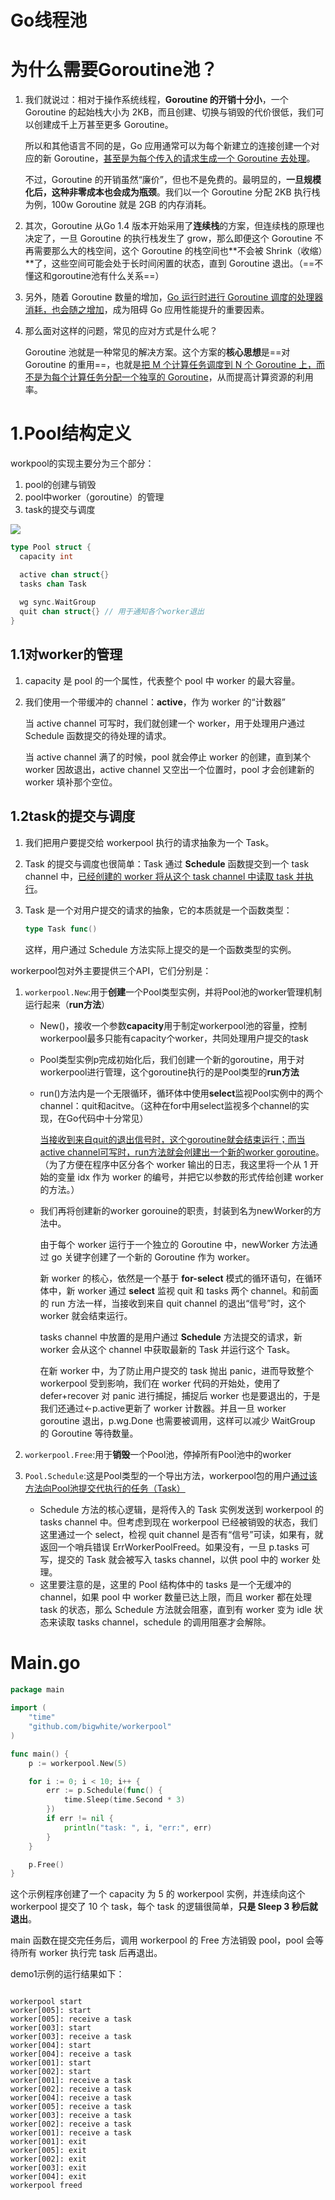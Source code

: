 # Go线程池



# 为什么需要Goroutine池？

1. 我们就说过：相对于操作系统线程，**Goroutine 的开销十分小**，一个 Goroutine 的起始栈大小为 2KB，而且创建、切换与销毁的代价很低，我们可以创建成千上万甚至更多 Goroutine。

   所以和其他语言不同的是，Go 应用通常可以为每个新建立的连接创建一个对应的新 Goroutine，<u>甚至是为每个传入的请求生成一个 Goroutine 去处理</u>。

   不过，Goroutine 的开销虽然“廉价”，但也不是免费的。最明显的，**一旦规模化后，这种非零成本也会成为瓶颈**。我们以一个 Goroutine 分配 2KB 执行栈为例，100w Goroutine 就是 2GB 的内存消耗。

2. 其次，Goroutine 从Go 1.4 版本开始采用了**连续栈**的方案，但连续栈的原理也决定了，一旦 Goroutine 的执行栈发生了 grow，那么即便这个 Goroutine 不再需要那么大的栈空间，这个 Goroutine 的栈空间也**不会被 Shrink（收缩）**了，这些空间可能会处于长时间闲置的状态，直到 Goroutine 退出。（==不懂这和goroutine池有什么关系==）

3. 另外，随着 Goroutine 数量的增加，<u>Go 运行时进行 Goroutine 调度的处理器消耗，也会随之增加</u>，成为阻碍 Go 应用性能提升的重要因素。

4. 那么面对这样的问题，常见的应对方式是什么呢？

   Goroutine 池就是一种常见的解决方案。这个方案的**核心思想**是==对 Goroutine 的重用==，也就是<u>把 M 个计算任务调度到 N 个 Goroutine 上，而不是为每个计算任务分配一个独享的 Goroutine</u>，从而提高计算资源的利用率。





# 1.Pool结构定义

workpool的实现主要分为三个部分：

1. pool的创建与销毁
2. pool中worker（goroutine）的管理
3. task的提交与调度

![](https://static001.geekbang.org/resource/image/d4/fd/d48ba3a204ca6e8961a4425573afa0fd.jpg?wh=1920x1047)

```go
type Pool struct {
  capacity int

  active chan struct{}
  tasks chan Task
  
  wg sync.WaitGroup
  quit chan struct{} // 用于通知各个worker退出
}
```









## 1.1对worker的管理

1. capacity 是 pool 的一个属性，代表整个 pool 中 worker 的最大容量。

2. 我们使用一个带缓冲的 channel：**active**，作为 worker 的“计数器”

   当 active channel 可写时，我们就创建一个 worker，用于处理用户通过 Schedule 函数提交的待处理的请求。

   当 active channel 满了的时候，pool 就会停止 worker 的创建，直到某个 worker 因故退出，active channel 又空出一个位置时，pool 才会创建新的 worker 填补那个空位。



## 1.2task的提交与调度

1. 我们把用户要提交给 workerpool 执行的请求抽象为一个 Task。

2. Task 的提交与调度也很简单：Task 通过 **Schedule** 函数提交到一个 task channel 中，<u>已经创建的 worker 将从这个 task channel 中读取 task 并执行</u>。

3. Task 是一个对用户提交的请求的抽象，它的本质就是一个函数类型：

   ```go
   type Task func()
   ```

   这样，用户通过 Schedule 方法实际上提交的是一个函数类型的实例。







workerpool包对外主要提供三个API，它们分别是：

1. `workerpool.New`:用于**创建**一个Pool类型实例，并将Pool池的worker管理机制运行起来（**run方法**）

   + New()，接收一个参数**capacity**用于制定workerpool池的容量，控制workerpool最多只能有capacity个worker，共同处理用户提交的task

   + Pool类型实例p完成初始化后，我们创建一个新的goroutine，用于对workerpool进行管理，这个goroutine执行的是Pool类型的**run方法**

   + run()方法内是一个无限循环，循环体中使用**select**监视Pool实例中的两个channel：quit和acitve。（这种在for中用select监视多个channel的实现，在Go代码中十分常见）

     <u>当接收到来自quit的退出信号时，这个goroutine就会结束运行；而当active channel可写时，run方法就会创建出一个新的worker goroutine</u>。（为了方便在程序中区分各个 worker 输出的日志，我这里将一个从 1 开始的变量 idx 作为 worker 的编号，并把它以参数的形式传给创建 worker 的方法。）

   + 我们再将创建新的worker gorouine的职责，封装到名为newWorker的方法中。

     由于每个 worker 运行于一个独立的 Goroutine 中，newWorker 方法通过 go 关键字创建了一个新的 Goroutine 作为 worker。

     新 worker 的核心，依然是一个基于 **for-select** 模式的循环语句，在循环体中，新 worker 通过 **select** 监视 quit 和 tasks 两个 channel。和前面的 run 方法一样，当接收到来自 quit channel 的退出“信号”时，这个 worker 就会结束运行。

     tasks channel 中放置的是用户通过 **Schedule** 方法提交的请求，新 worker 会从这个 channel 中获取最新的 Task 并运行这个 Task。

     在新 worker 中，为了防止用户提交的 task 抛出 panic，进而导致整个 workerpool 受到影响，我们在 worker 代码的开始处，使用了 defer+recover 对 panic 进行捕捉，捕捉后 worker 也是要退出的，于是我们还通过<-p.active更新了 worker 计数器。并且一旦 worker goroutine 退出，p.wg.Done 也需要被调用，这样可以减少 WaitGroup 的 Goroutine 等待数量。

2. `workerpool.Free`:用于**销毁**一个Pool池，停掉所有Pool池中的worker

3. `Pool.Schedule`:这是Pool类型的一个导出方法，workerpool包的用户<u>通过该方法向Pool池提交代执行的任务（Task）</u>

   + Schedule 方法的核心逻辑，是将传入的 Task 实例发送到 workerpool 的 tasks channel 中。但考虑到现在 workerpool 已经被销毁的状态，我们这里通过一个 select，检视 quit channel 是否有“信号”可读，如果有，就返回一个哨兵错误 ErrWorkerPoolFreed。如果没有，一旦 p.tasks 可写，提交的 Task 就会被写入 tasks channel，以供 pool 中的 worker 处理。
   + 这里要注意的是，这里的 Pool 结构体中的 tasks 是一个无缓冲的 channel，如果 pool 中 worker 数量已达上限，而且 worker 都在处理 task 的状态，那么 Schedule 方法就会阻塞，直到有 worker 变为 idle 状态来读取 tasks channel，schedule 的调用阻塞才会解除。







# Main.go

```go
package main
  
import (
    "time"
    "github.com/bigwhite/workerpool"
)

func main() {
    p := workerpool.New(5)

    for i := 0; i < 10; i++ {
        err := p.Schedule(func() {
            time.Sleep(time.Second * 3)
        })
        if err != nil {
            println("task: ", i, "err:", err)
        }
    }

    p.Free()
}
```

这个示例程序创建了一个 capacity 为 5 的 workerpool 实例，并连续向这个 workerpool 提交了 10 个 task，每个 task 的逻辑很简单，**只是 Sleep 3 秒后就退出**。

main 函数在提交完任务后，调用 workerpool 的 Free 方法销毁 pool，pool 会等待所有 worker 执行完 task 后再退出。



demo1示例的运行结果如下：

```shell

workerpool start
worker[005]: start
worker[005]: receive a task
worker[003]: start
worker[003]: receive a task
worker[004]: start
worker[004]: receive a task
worker[001]: start
worker[002]: start
worker[001]: receive a task
worker[002]: receive a task
worker[004]: receive a task
worker[005]: receive a task
worker[003]: receive a task
worker[002]: receive a task
worker[001]: receive a task
worker[001]: exit
worker[005]: exit
worker[002]: exit
worker[003]: exit
worker[004]: exit
workerpool freed
```

